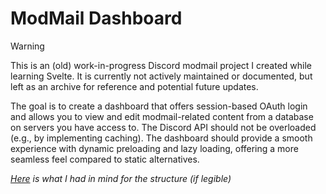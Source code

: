 # ModMail Dashboard

> [!WARNING]  
> This is an (old) work-in-progress Discord modmail project I created while learning Svelte. It is currently not actively maintained or documented, but left as an archive for reference and potential future updates.

The goal is to create a dashboard that offers session-based OAuth login and allows you to view and edit modmail-related content from a database on servers you have access to. The Discord API should not be overloaded (e.g., by implementing caching). The dashboard should provide a smooth experience with dynamic preloading and lazy loading, offering a more seamless feel compared to static alternatives.

*[Here](structure.md) is what I had in mind for the structure (if legible)*
